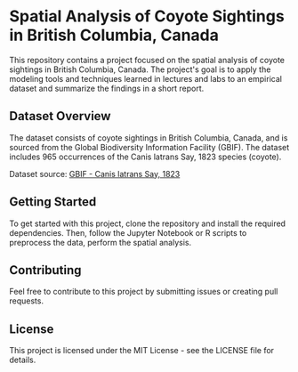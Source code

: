 # Spatial Analysis of Coyote Sightings in British Columbia, Canada

This repository contains a project focused on the spatial analysis of coyote sightings in British Columbia, Canada. The project's goal is to apply the modeling tools and techniques learned in lectures and labs to an empirical dataset and summarize the findings in a short report.

## Dataset Overview

The dataset consists of coyote sightings in British Columbia, Canada, and is sourced from the Global Biodiversity Information Facility (GBIF). The dataset includes 965 occurrences of the Canis latrans Say, 1823 species (coyote).

Dataset source: [GBIF - Canis latrans Say, 1823](https://www.gbif.org/species/5219153)

## Getting Started

To get started with this project, clone the repository and install the required dependencies. Then, follow the Jupyter Notebook or R scripts to preprocess the data, perform the spatial analysis.

## Contributing

Feel free to contribute to this project by submitting issues or creating pull requests.

## License

This project is licensed under the MIT License - see the LICENSE file for details.

